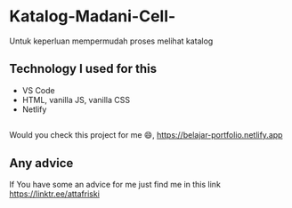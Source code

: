 # Katalog-Madani-Cell-
Untuk keperluan mempermudah proses melihat katalog

## Technology I used for this
- VS Code
- HTML, vanilla JS, vanilla CSS
- Netlify

##
Would you check this project for me 😄, https://belajar-portfolio.netlify.app

## Any advice
If You have some an advice for me just find me in this link
https://linktr.ee/attafriski 
